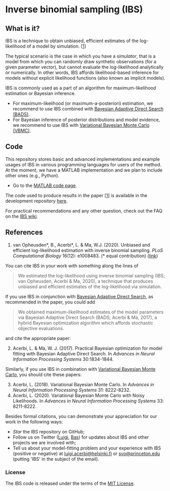 # Inverse binomial sampling (IBS)

## What is it?

IBS is a technique to obtain unbiased, efficient estimates of the log-likelihood of a model by simulation. [[1](#references)]

The typical scenario is the case in which you have a *simulator*, that is a model from which you can randomly draw synthetic observations (for a given parameter vector), but cannot evaluate the log-likelihood analytically or numerically. In other words, IBS affords likelihood-based inference for models without explicit likelihood functions (also known as implicit models).

IBS is commonly used as a part of an algorithm for maximum-likelihood estimation or Bayesian inference.

- For maximum-likelihood (or maximum-a-posteriori) estimation, we recommend to use IBS combined with [Bayesian Adaptive Direct Search (BADS)](https://github.com/lacerbi/bads).
- For Bayesian inference of posterior distributions and model evidence, we recommend to use IBS with [Variational Bayesian Monte Carlo (VBMC)](https://github.com/lacerbi/vbmc).

## Code

This repository stores basic and advanced implementations and example usages of IBS in various programming languages for users of the method. At the moment, we have a MATLAB implementation and we plan to include other ones (e.g., Python).

- Go to the [MATLAB code page](https://github.com/lacerbi/ibs/tree/master/matlab).

The code used to produce results in the paper [[1](#references)] is available in the development repository [here](https://github.com/basvanopheusden/ibs-development).

For practical recommendations and any other question, check out the FAQ on the [IBS wiki](https://github.com/lacerbi/ibs/wiki).

## References

1. van Opheusden\*, B., Acerbi\*, L. & Ma, W.J. (2020). Unbiased and efficient log-likelihood estimation with inverse binomial sampling. *PLoS Computational Biology* 16(12): e1008483. (\* equal contribution) ([link](https://journals.plos.org/ploscompbiol/article?id=10.1371/journal.pcbi.1008483)) 

You can cite IBS in your work with something along the lines of

> We estimated the log-likelihood using inverse binomial sampling (IBS; van Opheusden, Acerbi & Ma, 2020), a technique that produces unbiased and efficient estimates of the log-likelihood via simulation. 

If you use IBS in conjunction with [Bayesian Adaptive Direct Search](https://github.com/lacerbi/bads), as recommended in the paper, you could add

> We obtained maximum-likelihood estimates of the model parameters via Bayesian Adaptive Direct Search (BADS; Acerbi & Ma, 2017), a hybrid Bayesian optimization algorithm which affords stochastic objective evaluations.

and cite the appropriate paper:

2. Acerbi, L. & Ma, W. J. (2017). Practical Bayesian optimization for model fitting with Bayesian Adaptive Direct Search. In *Advances in Neural Information Processing Systems* 30:1834-1844.

Similarly, if you use IBS in combination with [Variational Bayesian Monte Carlo](https://github.com/lacerbi/vbmc), you should cite these papers:

3. Acerbi, L. (2018). Variational Bayesian Monte Carlo. In *Advances in Neural Information Processing Systems* 31: 8222-8232.
4. Acerbi, L. (2020). Variational Bayesian Monte Carlo with Noisy Likelihoods. In *Advances in Neural Information Processing Systems* 33: 8211-8222.

Besides formal citations, you can demonstrate your appreciation for our work in the following ways:

- *Star* the IBS repository on GitHub;
- Follow us on Twitter ([Luigi](https://twitter.com/AcerbiLuigi), [Bas](https://twitter.com/basvanopheusden)) for updates about IBS and other projects we are involved with;
- Tell us about your model-fitting problem and your experience with IBS (positive or negative) at <luigi.acerbi@helsinki.fi> or <svo@princeton.edu> (putting 'IBS' in the subject of the email).

### License

The IBS code is released under the terms of the [MIT License](https://github.com/lacerbi/ibs/blob/master/LICENSE.txt).
